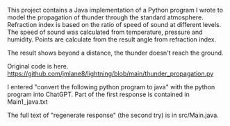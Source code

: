 This project contains a Java implementation of a Python program I wrote to model the propagation of thunder through the standard atmosphere.
Refraction index is based on the ratio of speed of sound at different levels. The speed of sound was calculated from temperature, pressure and humidity.
Points are calculate from the result angle from refraction index.

The result shows beyond a distance, the thunder doesn't reach the ground.

Original code is here.
https://github.com/jmlane8/lightning/blob/main/thunder_propagation.py

I entered "convert the following python program to java" with the python program into ChatGPT.
Part of the first response is contained in Main1_java.txt

The full text of "regenerate response" (the second try) is in src/Main.java.